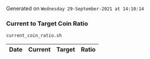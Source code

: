 Generated on `Wednesday 29-September-2021 at 14:10:14`

### Current to Target Coin Ratio
`current_coin_ratio.sh`

Date|Current|Target|Ratio
---|---|---|---
